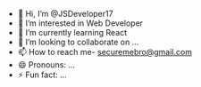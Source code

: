 - 👋 Hi, I’m @JSDeveloper17
- 👀 I’m interested in Web Developer
- 🌱 I’m currently learning React
- 💞️ I’m looking to collaborate on ...
- 📫 How to reach me- securemebro@gmail.com
- 😄 Pronouns: ...
- ⚡ Fun fact: ...

<!---
JSDeveloper17/JSDeveloper17 is a ✨ special ✨ repository because its `README.md` (this file) appears on your GitHub profile.
You can click the Preview link to take a look at your changes.
--->

